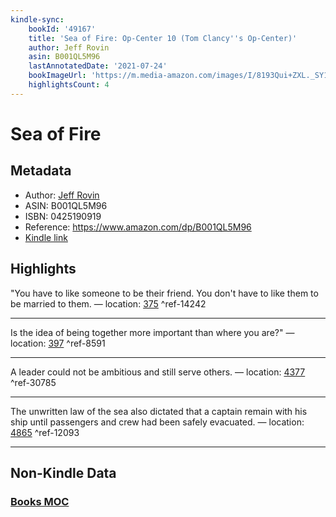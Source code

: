 ```yaml
---
kindle-sync:
    bookId: '49167'
    title: 'Sea of Fire: Op-Center 10 (Tom Clancy''s Op-Center)'
    author: Jeff Rovin
    asin: B001QL5M96
    lastAnnotatedDate: '2021-07-24'
    bookImageUrl: 'https://m.media-amazon.com/images/I/8193Qui+ZXL._SY160.jpg'
    highlightsCount: 4
---
```


# Sea of Fire

## Metadata

-   Author: [Jeff Rovin](https://www.amazon.comundefined)
-   ASIN: B001QL5M96
-   ISBN: 0425190919
-   Reference: https://www.amazon.com/dp/B001QL5M96
-   [Kindle link](kindle://book?action=open&asin=B001QL5M96)

## Highlights

"You have to like someone to be their friend. You don't have to like them to be married to them. — location: [375](kindle://book?action=open&asin=B001QL5M96&location=375) ^ref-14242

---

Is the idea of being together more important than where you are?" — location: [397](kindle://book?action=open&asin=B001QL5M96&location=397) ^ref-8591

---

A leader could not be ambitious and still serve others. — location: [4377](kindle://book?action=open&asin=B001QL5M96&location=4377) ^ref-30785

---

The unwritten law of the sea also dictated that a captain remain with his ship until passengers and crew had been safely evacuated. — location: [4865](kindle://book?action=open&asin=B001QL5M96&location=4865) ^ref-12093

---

## Non-Kindle Data

### [Books MOC](Books%20MOC.md)
